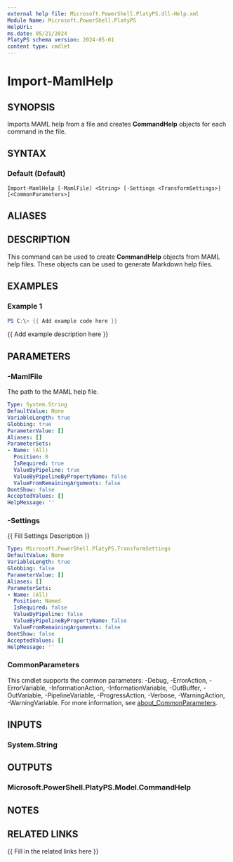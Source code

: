 ```yaml
---
external help file: Microsoft.PowerShell.PlatyPS.dll-Help.xml
Module Name: Microsoft.PowerShell.PlatyPS
HelpUri:
ms.date: 05/21/2024
PlatyPS schema version: 2024-05-01
content type: cmdlet
---
```


# Import-MamlHelp

## SYNOPSIS

Imports MAML help from a file and creates **CommandHelp** objects for each command in the file.

## SYNTAX

### Default (Default)

```
Import-MamlHelp [-MamlFile] <String> [-Settings <TransformSettings>] [<CommonParameters>]
```

## ALIASES

## DESCRIPTION

This command can be used to create **CommandHelp** objects from MAML help files. These objects can
be used to generate Markdown help files.

## EXAMPLES

### Example 1

```powershell
PS C:\> {{ Add example code here }}
```

{{ Add example description here }}

## PARAMETERS

### -MamlFile

The path to the MAML help file.

```yaml
Type: System.String
DefaultValue: None
VariableLength: true
Globbing: true
ParameterValue: []
Aliases: []
ParameterSets:
- Name: (All)
  Position: 0
  IsRequired: true
  ValueByPipeline: true
  ValueByPipelineByPropertyName: false
  ValueFromRemainingArguments: false
DontShow: false
AcceptedValues: []
HelpMessage: ''
```

### -Settings

{{ Fill Settings Description }}

```yaml
Type: Microsoft.PowerShell.PlatyPS.TransformSettings
DefaultValue: None
VariableLength: true
Globbing: false
ParameterValue: []
Aliases: []
ParameterSets:
- Name: (All)
  Position: Named
  IsRequired: false
  ValueByPipeline: false
  ValueByPipelineByPropertyName: false
  ValueFromRemainingArguments: false
DontShow: false
AcceptedValues: []
HelpMessage: ''
```

### CommonParameters

This cmdlet supports the common parameters: -Debug, -ErrorAction, -ErrorVariable,
-InformationAction, -InformationVariable, -OutBuffer, -OutVariable, -PipelineVariable,
-ProgressAction, -Verbose, -WarningAction, -WarningVariable. For more information, see
[about_CommonParameters](https://go.microsoft.com/fwlink/?LinkID=113216).

## INPUTS

### System.String

## OUTPUTS

### Microsoft.PowerShell.PlatyPS.Model.CommandHelp

## NOTES

## RELATED LINKS

{{ Fill in the related links here }}

